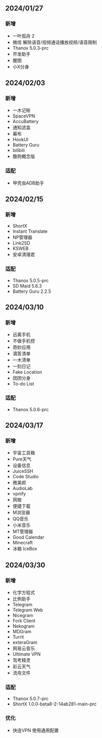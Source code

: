 ## 2024/01/27
### 新增
- 一叶孤舟 2
- 微信 解除语音/视频通话播放视频/语音限制
- Thanox 5.0.3-prc
- 开发助手
- 醒图
- 小X分身

## 2024/02/03
### 新增
- 一木记账
- SpaceVPN
- AccuBattery
- 通知滤盒
- 幕布
- HookUI
- Battery Guru
- bilibili
- 酷狗概念版
### 适配
- 甲壳虫ADB助手

## 2024/02/15
### 新增
- ShortX
- Instant Translate
- NP管理器
- Link2SD
- KSWEB
- 安卓清理君
### 适配
- Thanox 5.0.5-prc
- SD Maid 5.6.3
- Battery Guru 2.2.5

## 2024/03/10
### 新增
- 远离手机
- 不做手机控
- 奇妙应用
- 滴答清单
- 一木清单
- 一刻日记
- Fake Location
- 团团分身
- To-do List
### 适配
- Thanox 5.0.6-prc

## 2024/03/17
### 新增
- 宇宙工具箱
- Pure天气
- 设备信息
- JuiceSSH
- Code Studio
- 微美颜
- AudioLab
- vpnify
- 网梭
- 便捷下载
- M浏览器
- QQ音乐
- 小米音乐
- MT管理器
- Good Calendar
- Minecraft
- 冰箱 IceBox

## 2024/03/30
### 新增
- 化学方程式
- 比例助手
- Telegram
- Telegram Web
- Nicegram
- Fork Client
- Nekogram
- MDGram
- Turrit
- exteraGram
- 网易云音乐
- Ultimate VPN
- 驾考精灵
- 彩云天气
- 流舟文件
### 适配
- Thanox 5.0.7-prc
- ShortX 1.0.0-beta8-2-14ab281-main-prc
### 优化
- 快连VPN 使用通用配置